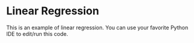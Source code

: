 # Linear Regression
This is an example of linear regression.
You can use your favorite Python IDE to edit/run this code.
